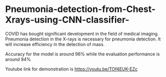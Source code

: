 # Pneumonia-detection-from-Chest-Xrays-using-CNN-classifier-
COVID has bought significant development in the field of medical imaging. Pneumonia detection in the X-rays is necessary for pneumonia detection. It will increase efficiency in the detection of mass.

Accuracy for the model is around 96% while the evaluation performance is around 94%

Youtube link for demonstration is 
https://youtu.be/TOf4EUK-EZc
